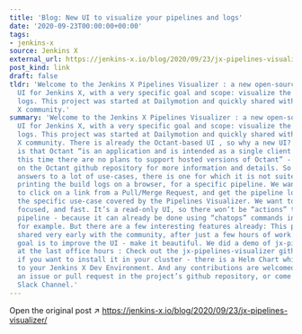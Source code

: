 ```yaml
---
title: 'Blog: New UI to visualize your pipelines and logs'
date: '2020-09-23T00:00:00+00:00'
tags:
- jenkins-x
source: Jenkins X
external_url: https://jenkins-x.io/blog/2020/09/23/jx-pipelines-visualizer/
post_kind: link
draft: false
tldr: 'Welcome to the Jenkins X Pipelines Visualizer : a new open-source read-only
  UI for Jenkins X, with a very specific goal and scope: visualize the pipelines and
  logs. This project was started at Dailymotion and quickly shared with the Jenkins
  X community.'
summary: 'Welcome to the Jenkins X Pipelines Visualizer : a new open-source read-only
  UI for Jenkins X, with a very specific goal and scope: visualize the pipelines and
  logs. This project was started at Dailymotion and quickly shared with the Jenkins
  X community. There is already the Octant-based UI , so why a new UI? The main reason
  is that Octant “is an application and is intended as a single client tool and at
  this time there are no plans to support hosted versions of Octant” - see this thread
  on the Octant github repository for more information and details. So while Octant
  answers to a lot of use-cases, there is one for which it is not suited: quickly
  printing the build logs on a browser, for a specific pipeline. We want to be able
  to click on a link from a Pull/Merge Request, and get the pipeline logs. This is
  the specific use-case covered by the Pipelines Visualizer. We want to keep it small,
  focused, and fast. It’s a read-only UI, so there won’t be “actions” to trigger a
  pipeline - because it can already be done using “chatops” commands in the Pull Request
  for example. But there are a few interesting features already: This project was
  shared very early with the community, after just a few hours of work. So our short-term
  goal is to improve the UI - make it beautiful. We did a demo of jx-pipelines-visualizer
  at the last office hours : Check out the jx-pipelines-visualizer github repository
  if you want to install it in your cluster - there is a Helm Chart which can be added
  to your Jenkins X Dev Environment. And any contributions are welcomed - either create
  an issue or pull request in the project’s github repository, or come in the #jenkins-x-dev
  Slack Channel.'
---
```

Open the original post ↗ https://jenkins-x.io/blog/2020/09/23/jx-pipelines-visualizer/
